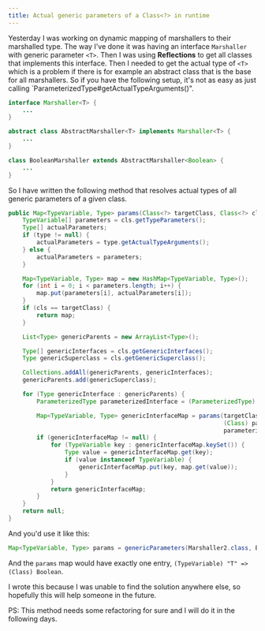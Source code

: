 ```yaml
---
title: Actual generic parameters of a Class<?> in runtime
---
```


Yesterday I was working on dynamic mapping of marshallers to their marshalled type. The way I've done it was having an interface `Marshaller` with generic parameter `<T>`. Then I was using **Reflections** to get all classes that implements this interface. Then I needed to get the actual type of `<T>` which is a problem if there is for example an abstract class that is the base for all marshallers. So if you have the following setup, it's not as easy as just calling `ParameterizedType#getActualTypeArguments()".

```java
interface Marshaller<T> { 
	... 
}

abstract class AbstractMarshaller<T> implements Marshaller<T> {
	...
}

class BooleanMarshaller extends AbstractMarshaller<Boolean> {
	...
}
```

So I have written the following method that resolves actual types of all generic parameters of a given class.

```java
public Map<TypeVariable, Type> params(Class<?> targetClass, Class<?> cls, ParameterizedType type) {
    TypeVariable[] parameters = cls.getTypeParameters();
    Type[] actualParameters;
    if (type != null) {
        actualParameters = type.getActualTypeArguments();
    } else {
        actualParameters = parameters;
    }

    Map<TypeVariable, Type> map = new HashMap<TypeVariable, Type>();
    for (int i = 0; i < parameters.length; i++) {
        map.put(parameters[i], actualParameters[i]);
    }
    if (cls == targetClass) {
        return map;
    }

    List<Type> genericParents = new ArrayList<Type>();

    Type[] genericInterfaces = cls.getGenericInterfaces();
    Type genericSuperclass = cls.getGenericSuperclass();

    Collections.addAll(genericParents, genericInterfaces);
    genericParents.add(genericSuperclass);

    for (Type genericInterface : genericParents) {
        ParameterizedType parameterizedInterface = (ParameterizedType) genericInterface;

        Map<TypeVariable, Type> genericInterfaceMap = params(targetClass,
                                                             (Class) parameterizedInterface.getRawType(),
                                                             parameterizedInterface);
        if (genericInterfaceMap != null) {
            for (TypeVariable key : genericInterfaceMap.keySet()) {
                Type value = genericInterfaceMap.get(key);
                if (value instanceof TypeVariable) {
                    genericInterfaceMap.put(key, map.get(value));
                }
            }
            return genericInterfaceMap;
        }
    }
    return null;
}
```

And you'd use it like this:

```java
Map<TypeVariable, Type> params = genericParameters(Marshaller2.class, BooleanMarshaller.class, null);
```

And the `params` map would have exactly one entry, `(TypeVariable) "T" => (Class) Boolean`.

I wrote this because I was unable to find the solution anywhere else, so hopefully this will help someone in the future.


PS: This method needs some refactoring for sure and I will do it in the following days.
